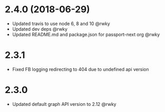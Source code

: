 # 2.4.0 (2018-06-29)

* Updated travis to use node 6, 8 and 10 @rwky
* Updated dev deps @rwky
* Updated README.md and package.json for passport-next org @rwky

# 2.3.1

* Fixed FB logging redirecting to 404 due to undefined api version 

# 2.3.0

* Updated default graph API version to 2.12 @rwky
